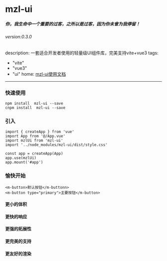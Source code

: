 # mzl-ui 
##### 你，我生命中一个重要的过客，之所以是过客，因为你未曾为我停留！
###### version:0.3.0

description: 一套适合开发者使用的轻量级UI组件库，完美支持vite+vue3
tags:
  - "vite"
  - "vue3"
  - "ui"
home: [mzl-ui使用文档](https://codeym.com)
***
### 快速使用
```
npm install  mzl-ui --save
cnpm install  mzl-ui --save
```
### 引入
```
import { createApp } from 'vue'
import App from '@/App.vue'
import mzlUi from 'mzl-ui'
import '../node_modules/mzl-ui/dist/style.css'

const app = createApp(App)
app.use(mzlUi)
app.mount('#app')
```
### 愉快开始
```
<m-button>默认按钮</m-buttonn> 
<m-button type="primary">主要按钮</m-button>
```

#### 更小的体积 
#### 更快的响应
#### 更强的拓展性
#### 更完美的支持
#### 更友好的渲染
